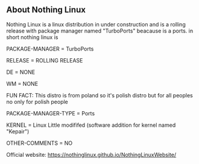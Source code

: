 ## About Nothing Linux ##
Nothing Linux is a linux distribution in under construction and is a rolling release with package manager named "TurboPorts" beacause is a ports.
in short nothing linux is

PACKAGE-MANAGER = TurboPorts

RELEASE = ROLLING RELEASE

DE = NONE

WM = NONE

FUN FACT: This distro is from poland so it's polish distro but for all peoples no only for polish people

PACKAGE-MANAGER-TYPE = Ports

KERNEL = Linux Little modififed (software addition for kernel named "Kepair")

OTHER-COMMENTS = NO

Official website: https://nothinglinux.github.io/NothingLinuxWebsite/
